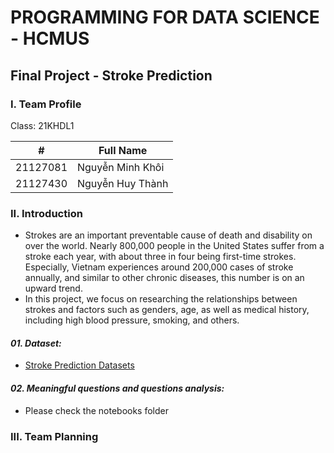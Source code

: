 # PROGRAMMING FOR DATA SCIENCE - HCMUS

## Final Project - Stroke Prediction

### I. Team Profile

Class: 21KHDL1

| #        | Full Name        |
| -------- | ---------------- |
| 21127081 | Nguyễn Minh Khôi |
| 21127430 | Nguyễn Huy Thành |

### II. Introduction

- Strokes are an important preventable cause of death and disability on over the world. Nearly 800,000 people in the United States suffer from a stroke each year, with about three in four being first-time strokes. Especially, Vietnam experiences around 200,000 cases of stroke annually, and similar to other chronic diseases, this number is on an upward trend.
- In this project, we focus on researching the relationships between strokes and factors such as genders, age, as well as medical history, including high blood pressure, smoking, and others.

#### **_01. Dataset:_**

- [Stroke Prediction Datasets](https://www.kaggle.com/datasets/fedesoriano/stroke-prediction-dataset)

#### **_02. Meaningful questions and questions analysis:_**

- Please check the notebooks folder

### III. Team Planning
